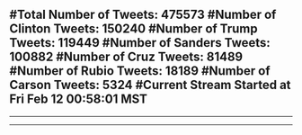 #Total Number of Tweets: 475573 
#Number of Clinton Tweets: 150240
#Number of Trump Tweets: 119449
#Number of Sanders Tweets: 100882
#Number of Cruz Tweets: 81489
#Number of Rubio Tweets: 18189
#Number of Carson Tweets: 5324
#Current Stream Started at Fri Feb 12 00:58:01 MST
---
---
---
